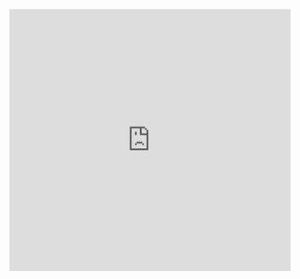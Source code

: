 <iframe width="100%" height="470" frameborder="0"
  src="https://observablehq.com/embed/@luckryan020/vega-lite-api-exercicios-2022?cells=grafico1"></iframe>
